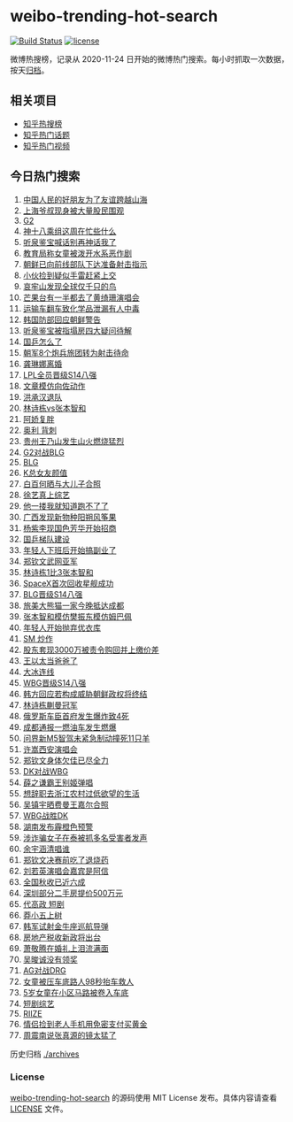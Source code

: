 # weibo-trending-hot-search

[![Build Status](https://github.com/justjavac/weibo-trending-hot-search/workflows/ci/badge.svg?branch=master)](https://github.com/justjavac/weibo-trending-hot-search/actions)
[![license](https://img.shields.io/github/license/justjavac/weibo-trending-hot-search)](https://github.com/justjavac/weibo-trending-hot-search/blob/master/LICENSE)

微博热搜榜，记录从 2020-11-24 日开始的微博热门搜索。每小时抓取一次数据，按天[归档](./archives)。

## 相关项目

- [知乎热搜榜](https://github.com/justjavac/zhihu-trending-top-search)
- [知乎热门话题](https://github.com/justjavac/zhihu-trending-hot-questions)
- [知乎热门视频](https://github.com/justjavac/zhihu-trending-hot-video)

## 今日热门搜索

<!-- BEGIN -->
<!-- 最后更新时间 Mon Oct 14 2024 04:07:49 GMT+0800 (China Standard Time) -->

1. [中国人民的好朋友为了友谊跨越山海](https://s.weibo.com//weibo?q=%23%E4%B8%AD%E5%9B%BD%E4%BA%BA%E6%B0%91%E7%9A%84%E5%A5%BD%E6%9C%8B%E5%8F%8B%E4%B8%BA%E4%BA%86%E5%8F%8B%E8%B0%8A%E8%B7%A8%E8%B6%8A%E5%B1%B1%E6%B5%B7%23&Refer=new_time)
1. [上海爷叔现身被大量股民围观](https://s.weibo.com//weibo?q=%23%E4%B8%8A%E6%B5%B7%E7%88%B7%E5%8F%94%E7%8E%B0%E8%BA%AB%E8%A2%AB%E5%A4%A7%E9%87%8F%E8%82%A1%E6%B0%91%E5%9B%B4%E8%A7%82%23&t=31&band_rank=10&Refer=top)
1. [G2](https://s.weibo.com//weibo?q=G2&t=31&band_rank=4&Refer=top)
1. [神十八乘组这周在忙些什么](https://s.weibo.com//weibo?q=%23%E7%A5%9E%E5%8D%81%E5%85%AB%E4%B9%98%E7%BB%84%E8%BF%99%E5%91%A8%E5%9C%A8%E5%BF%99%E4%BA%9B%E4%BB%80%E4%B9%88%23&t=31&band_rank=3&Refer=top)
1. [听泉鉴宝喊话别再神话我了](https://s.weibo.com//weibo?q=%23%E5%90%AC%E6%B3%89%E9%89%B4%E5%AE%9D%E5%96%8A%E8%AF%9D%E5%88%AB%E5%86%8D%E7%A5%9E%E8%AF%9D%E6%88%91%E4%BA%86%23&t=31&band_rank=23&Refer=top)
1. [教育局称女童被泼开水系恶作剧](https://s.weibo.com//weibo?q=%23%E6%95%99%E8%82%B2%E5%B1%80%E7%A7%B0%E5%A5%B3%E7%AB%A5%E8%A2%AB%E6%B3%BC%E5%BC%80%E6%B0%B4%E7%B3%BB%E6%81%B6%E4%BD%9C%E5%89%A7%23&t=31&band_rank=4&Refer=top)
1. [朝鲜已向前线部队下达准备射击指示](https://s.weibo.com//weibo?q=%23%E6%9C%9D%E9%B2%9C%E5%B7%B2%E5%90%91%E5%89%8D%E7%BA%BF%E9%83%A8%E9%98%9F%E4%B8%8B%E8%BE%BE%E5%87%86%E5%A4%87%E5%B0%84%E5%87%BB%E6%8C%87%E7%A4%BA%23&t=31&band_rank=6&Refer=top)
1. [小伙捡到疑似手雷赶紧上交](https://s.weibo.com//weibo?q=%23%E5%B0%8F%E4%BC%99%E6%8D%A1%E5%88%B0%E7%96%91%E4%BC%BC%E6%89%8B%E9%9B%B7%E8%B5%B6%E7%B4%A7%E4%B8%8A%E4%BA%A4%23&t=31&band_rank=8&Refer=top)
1. [哀牢山发现全球仅千只的鸟](https://s.weibo.com//weibo?q=%23%E5%93%80%E7%89%A2%E5%B1%B1%E5%8F%91%E7%8E%B0%E5%85%A8%E7%90%83%E4%BB%85%E5%8D%83%E5%8F%AA%E7%9A%84%E9%B8%9F%23&t=31&band_rank=1&Refer=top)
1. [芒果台有一半都去了黄绮珊演唱会](https://s.weibo.com//weibo?q=%E8%8A%92%E6%9E%9C%E5%8F%B0%E6%9C%89%E4%B8%80%E5%8D%8A%E9%83%BD%E5%8E%BB%E4%BA%86%E9%BB%84%E7%BB%AE%E7%8F%8A%E6%BC%94%E5%94%B1%E4%BC%9A&t=31&band_rank=35&Refer=top)
1. [运输车翻车致化学品泄漏有人中毒](https://s.weibo.com//weibo?q=%23%E8%BF%90%E8%BE%93%E8%BD%A6%E7%BF%BB%E8%BD%A6%E8%87%B4%E5%8C%96%E5%AD%A6%E5%93%81%E6%B3%84%E6%BC%8F%E6%9C%89%E4%BA%BA%E4%B8%AD%E6%AF%92%23&t=31&band_rank=10&Refer=top)
1. [韩国防部回应朝鲜警告](https://s.weibo.com//weibo?q=%23%E9%9F%A9%E5%9B%BD%E9%98%B2%E9%83%A8%E5%9B%9E%E5%BA%94%E6%9C%9D%E9%B2%9C%E8%AD%A6%E5%91%8A%23&t=31&band_rank=14&Refer=top)
1. [听泉鉴宝被指塌房四大疑问待解](https://s.weibo.com//weibo?q=%23%E5%90%AC%E6%B3%89%E9%89%B4%E5%AE%9D%E8%A2%AB%E6%8C%87%E5%A1%8C%E6%88%BF%E5%9B%9B%E5%A4%A7%E7%96%91%E9%97%AE%E5%BE%85%E8%A7%A3%23&t=31&band_rank=11&Refer=top)
1. [国乒怎么了](https://s.weibo.com//weibo?q=%E5%9B%BD%E4%B9%92%E6%80%8E%E4%B9%88%E4%BA%86&t=31&band_rank=12&Refer=top)
1. [朝军8个炮兵旅团转为射击待命](https://s.weibo.com//weibo?q=%23%E6%9C%9D%E5%86%9B8%E4%B8%AA%E7%82%AE%E5%85%B5%E6%97%85%E5%9B%A2%E8%BD%AC%E4%B8%BA%E5%B0%84%E5%87%BB%E5%BE%85%E5%91%BD%23&t=31&band_rank=13&Refer=top)
1. [龚琳娜离婚](https://s.weibo.com//weibo?q=%23%E9%BE%9A%E7%90%B3%E5%A8%9C%E7%A6%BB%E5%A9%9A%23&t=31&band_rank=16&Refer=top)
1. [LPL全员晋级S14八强](https://s.weibo.com//weibo?q=%23LPL%E5%85%A8%E5%91%98%E6%99%8B%E7%BA%A7S14%E5%85%AB%E5%BC%BA%23&t=31&band_rank=32&Refer=top)
1. [文章模仿向佐动作](https://s.weibo.com//weibo?q=%23%E6%96%87%E7%AB%A0%E6%A8%A1%E4%BB%BF%E5%90%91%E4%BD%90%E5%8A%A8%E4%BD%9C%23&t=31&band_rank=19&Refer=top)
1. [洪承汉退队](https://s.weibo.com//weibo?q=%E6%B4%AA%E6%89%BF%E6%B1%89%E9%80%80%E9%98%9F&t=31&band_rank=15&Refer=top)
1. [林诗栋vs张本智和](https://s.weibo.com//weibo?q=%23%E6%9E%97%E8%AF%97%E6%A0%8Bvs%E5%BC%A0%E6%9C%AC%E6%99%BA%E5%92%8C%23&t=31&band_rank=17&Refer=top)
1. [阿娇复胖](https://s.weibo.com//weibo?q=%23%E9%98%BF%E5%A8%87%E5%A4%8D%E8%83%96%23&t=31&band_rank=22&Refer=top)
1. [奥利 背刺](https://s.weibo.com//weibo?q=%E5%A5%A5%E5%88%A9%20%E8%83%8C%E5%88%BA&t=31&band_rank=24&Refer=top)
1. [贵州王乃山发生山火燃烧猛烈](https://s.weibo.com//weibo?q=%23%E8%B4%B5%E5%B7%9E%E7%8E%8B%E4%B9%83%E5%B1%B1%E5%8F%91%E7%94%9F%E5%B1%B1%E7%81%AB%E7%87%83%E7%83%A7%E7%8C%9B%E7%83%88%23&t=31&band_rank=30&Refer=top)
1. [G2对战BLG](https://s.weibo.com//weibo?q=%23G2%E5%AF%B9%E6%88%98BLG%23&t=31&band_rank=32&Refer=top)
1. [BLG](https://s.weibo.com//weibo?q=BLG&t=31&band_rank=2&Refer=top)
1. [K总女友颜值](https://s.weibo.com//weibo?q=%23K%E6%80%BB%E5%A5%B3%E5%8F%8B%E9%A2%9C%E5%80%BC%23&t=31&band_rank=34&Refer=top)
1. [白百何晒与大儿子合照](https://s.weibo.com//weibo?q=%23%E7%99%BD%E7%99%BE%E4%BD%95%E6%99%92%E4%B8%8E%E5%A4%A7%E5%84%BF%E5%AD%90%E5%90%88%E7%85%A7%23&t=31&band_rank=26&Refer=top)
1. [徐艺真上综艺](https://s.weibo.com//weibo?q=%E5%BE%90%E8%89%BA%E7%9C%9F%E4%B8%8A%E7%BB%BC%E8%89%BA&t=31&band_rank=8&Refer=top)
1. [他一搂我就知道跑不了了](https://s.weibo.com//weibo?q=%E4%BB%96%E4%B8%80%E6%90%82%E6%88%91%E5%B0%B1%E7%9F%A5%E9%81%93%E8%B7%91%E4%B8%8D%E4%BA%86%E4%BA%86&t=31&band_rank=29&Refer=top)
1. [广西发现新物种阳朔风筝果](https://s.weibo.com//weibo?q=%23%E5%B9%BF%E8%A5%BF%E5%8F%91%E7%8E%B0%E6%96%B0%E7%89%A9%E7%A7%8D%E9%98%B3%E6%9C%94%E9%A3%8E%E7%AD%9D%E6%9E%9C%23&t=31&band_rank=25&Refer=top)
1. [杨紫李现国色芳华开始招商](https://s.weibo.com//weibo?q=%23%E6%9D%A8%E7%B4%AB%E6%9D%8E%E7%8E%B0%E5%9B%BD%E8%89%B2%E8%8A%B3%E5%8D%8E%E5%BC%80%E5%A7%8B%E6%8B%9B%E5%95%86%23&t=31&band_rank=39&Refer=top)
1. [国乒梯队建设](https://s.weibo.com//weibo?q=%E5%9B%BD%E4%B9%92%E6%A2%AF%E9%98%9F%E5%BB%BA%E8%AE%BE&t=31&band_rank=42&Refer=top)
1. [年轻人下班后开始搞副业了](https://s.weibo.com//weibo?q=%23%E5%B9%B4%E8%BD%BB%E4%BA%BA%E4%B8%8B%E7%8F%AD%E5%90%8E%E5%BC%80%E5%A7%8B%E6%90%9E%E5%89%AF%E4%B8%9A%E4%BA%86%23&t=31&band_rank=25&Refer=top)
1. [郑钦文武网亚军](https://s.weibo.com//weibo?q=%23%E9%83%91%E9%92%A6%E6%96%87%E6%AD%A6%E7%BD%91%E4%BA%9A%E5%86%9B%23&t=31&band_rank=45&Refer=top)
1. [林诗栋1比3张本智和](https://s.weibo.com//weibo?q=%23%E6%9E%97%E8%AF%97%E6%A0%8B1%E6%AF%943%E5%BC%A0%E6%9C%AC%E6%99%BA%E5%92%8C%23&t=31&band_rank=38&Refer=top)
1. [SpaceX首次回收星舰成功](https://s.weibo.com//weibo?q=%23SpaceX%E9%A6%96%E6%AC%A1%E5%9B%9E%E6%94%B6%E6%98%9F%E8%88%B0%E6%88%90%E5%8A%9F%23&t=31&band_rank=31&Refer=top)
1. [BLG晋级S14八强](https://s.weibo.com//weibo?q=%23BLG%E6%99%8B%E7%BA%A7S14%E5%85%AB%E5%BC%BA%23&t=31&band_rank=16&Refer=top)
1. [旅美大熊猫一家今晚抵达成都](https://s.weibo.com//weibo?q=%23%E6%97%85%E7%BE%8E%E5%A4%A7%E7%86%8A%E7%8C%AB%E4%B8%80%E5%AE%B6%E4%BB%8A%E6%99%9A%E6%8A%B5%E8%BE%BE%E6%88%90%E9%83%BD%23&t=31&band_rank=25&Refer=top)
1. [张本智和模仿樊振东模仿姆巴佩](https://s.weibo.com//weibo?q=%E5%BC%A0%E6%9C%AC%E6%99%BA%E5%92%8C%E6%A8%A1%E4%BB%BF%E6%A8%8A%E6%8C%AF%E4%B8%9C%E6%A8%A1%E4%BB%BF%E5%A7%86%E5%B7%B4%E4%BD%A9&t=31&band_rank=20&Refer=top)
1. [年轻人开始抛弃优衣库](https://s.weibo.com//weibo?q=%23%E5%B9%B4%E8%BD%BB%E4%BA%BA%E5%BC%80%E5%A7%8B%E6%8A%9B%E5%BC%83%E4%BC%98%E8%A1%A3%E5%BA%93%23&t=31&band_rank=46&Refer=top)
1. [SM 炒作](https://s.weibo.com//weibo?q=SM%20%E7%82%92%E4%BD%9C&t=31&band_rank=37&Refer=top)
1. [股东套现3000万被责令购回并上缴价差](https://s.weibo.com//weibo?q=%23%E8%82%A1%E4%B8%9C%E5%A5%97%E7%8E%B03000%E4%B8%87%E8%A2%AB%E8%B4%A3%E4%BB%A4%E8%B4%AD%E5%9B%9E%E5%B9%B6%E4%B8%8A%E7%BC%B4%E4%BB%B7%E5%B7%AE%23&t=31&band_rank=2&Refer=top)
1. [王以太当爸爸了](https://s.weibo.com//weibo?q=%E7%8E%8B%E4%BB%A5%E5%A4%AA%E5%BD%93%E7%88%B8%E7%88%B8%E4%BA%86&t=31&band_rank=18&Refer=top)
1. [大冰连线](https://s.weibo.com//weibo?q=%E5%A4%A7%E5%86%B0%E8%BF%9E%E7%BA%BF&t=31&band_rank=45&Refer=top)
1. [WBG晋级S14八强](https://s.weibo.com//weibo?q=%23WBG%E6%99%8B%E7%BA%A7S14%E5%85%AB%E5%BC%BA%23&t=31&band_rank=7&Refer=top)
1. [韩方回应若构成威胁朝鲜政权将终结](https://s.weibo.com//weibo?q=%23%E9%9F%A9%E6%96%B9%E5%9B%9E%E5%BA%94%E8%8B%A5%E6%9E%84%E6%88%90%E5%A8%81%E8%83%81%E6%9C%9D%E9%B2%9C%E6%94%BF%E6%9D%83%E5%B0%86%E7%BB%88%E7%BB%93%23&t=31&band_rank=45&Refer=top)
1. [林诗栋蒯曼冠军](https://s.weibo.com//weibo?q=%23%E6%9E%97%E8%AF%97%E6%A0%8B%E8%92%AF%E6%9B%BC%E5%86%A0%E5%86%9B%23&t=31&band_rank=41&Refer=top)
1. [俄罗斯车臣首府发生爆炸致4死](https://s.weibo.com//weibo?q=%23%E4%BF%84%E7%BD%97%E6%96%AF%E8%BD%A6%E8%87%A3%E9%A6%96%E5%BA%9C%E5%8F%91%E7%94%9F%E7%88%86%E7%82%B8%E8%87%B44%E6%AD%BB%23&t=31&band_rank=27&Refer=top)
1. [成都通报一燃油车发生燃爆](https://s.weibo.com//weibo?q=%23%E6%88%90%E9%83%BD%E9%80%9A%E6%8A%A5%E4%B8%80%E7%87%83%E6%B2%B9%E8%BD%A6%E5%8F%91%E7%94%9F%E7%87%83%E7%88%86%23&t=31&band_rank=14&Refer=top)
1. [问界新M5智驾未紧急制动撞死11只羊](https://s.weibo.com//weibo?q=%23%E9%97%AE%E7%95%8C%E6%96%B0M5%E6%99%BA%E9%A9%BE%E6%9C%AA%E7%B4%A7%E6%80%A5%E5%88%B6%E5%8A%A8%E6%92%9E%E6%AD%BB11%E5%8F%AA%E7%BE%8A%23&t=31&band_rank=42&Refer=top)
1. [许嵩西安演唱会](https://s.weibo.com//weibo?q=%E8%AE%B8%E5%B5%A9%E8%A5%BF%E5%AE%89%E6%BC%94%E5%94%B1%E4%BC%9A&t=31&band_rank=50&Refer=top)
1. [郑钦文身体欠佳已尽全力](https://s.weibo.com//weibo?q=%23%E9%83%91%E9%92%A6%E6%96%87%E8%BA%AB%E4%BD%93%E6%AC%A0%E4%BD%B3%E5%B7%B2%E5%B0%BD%E5%85%A8%E5%8A%9B%23&t=31&band_rank=34&Refer=top)
1. [DK对战WBG](https://s.weibo.com//weibo?q=%23DK%E5%AF%B9%E6%88%98WBG%23&t=31&band_rank=43&Refer=top)
1. [薛之谦霸王别姬弹唱](https://s.weibo.com//weibo?q=%23%E8%96%9B%E4%B9%8B%E8%B0%A6%E9%9C%B8%E7%8E%8B%E5%88%AB%E5%A7%AC%E5%BC%B9%E5%94%B1%23&t=31&band_rank=40&Refer=top)
1. [想辞职去浙江农村过低欲望的生活](https://s.weibo.com//weibo?q=%23%E6%83%B3%E8%BE%9E%E8%81%8C%E5%8E%BB%E6%B5%99%E6%B1%9F%E5%86%9C%E6%9D%91%E8%BF%87%E4%BD%8E%E6%AC%B2%E6%9C%9B%E7%9A%84%E7%94%9F%E6%B4%BB%23&t=31&band_rank=44&Refer=top)
1. [吴镇宇晒费曼王嘉尔合照](https://s.weibo.com//weibo?q=%23%E5%90%B4%E9%95%87%E5%AE%87%E6%99%92%E8%B4%B9%E6%9B%BC%E7%8E%8B%E5%98%89%E5%B0%94%E5%90%88%E7%85%A7%23&t=31&band_rank=36&Refer=top)
1. [WBG战胜DK](https://s.weibo.com//weibo?q=%23WBG%E6%88%98%E8%83%9CDK%23&t=31&band_rank=36&Refer=top)
1. [湖南发布霾橙色预警](https://s.weibo.com//weibo?q=%23%E6%B9%96%E5%8D%97%E5%8F%91%E5%B8%83%E9%9C%BE%E6%A9%99%E8%89%B2%E9%A2%84%E8%AD%A6%23&t=31&band_rank=27&Refer=top)
1. [涉诈骗女子在泰被抓多名受害者发声](https://s.weibo.com//weibo?q=%23%E6%B6%89%E8%AF%88%E9%AA%97%E5%A5%B3%E5%AD%90%E5%9C%A8%E6%B3%B0%E8%A2%AB%E6%8A%93%E5%A4%9A%E5%90%8D%E5%8F%97%E5%AE%B3%E8%80%85%E5%8F%91%E5%A3%B0%23&t=31&band_rank=29&Refer=top)
1. [余宇涵清唱谁](https://s.weibo.com//weibo?q=%23%E4%BD%99%E5%AE%87%E6%B6%B5%E6%B8%85%E5%94%B1%E8%B0%81%23&t=31&band_rank=40&Refer=top)
1. [郑钦文决赛前吃了退烧药](https://s.weibo.com//weibo?q=%23%E9%83%91%E9%92%A6%E6%96%87%E5%86%B3%E8%B5%9B%E5%89%8D%E5%90%83%E4%BA%86%E9%80%80%E7%83%A7%E8%8D%AF%23&t=31&band_rank=40&Refer=top)
1. [刘若英演唱会嘉宾是阿信](https://s.weibo.com//weibo?q=%23%E5%88%98%E8%8B%A5%E8%8B%B1%E6%BC%94%E5%94%B1%E4%BC%9A%E5%98%89%E5%AE%BE%E6%98%AF%E9%98%BF%E4%BF%A1%23&t=31&band_rank=50&Refer=top)
1. [全国秋收已近六成](https://s.weibo.com//weibo?q=%23%E5%85%A8%E5%9B%BD%E7%A7%8B%E6%94%B6%E5%B7%B2%E8%BF%91%E5%85%AD%E6%88%90%23&t=31&band_rank=3&Refer=top)
1. [深圳部分二手房提价500万元](https://s.weibo.com//weibo?q=%23%E6%B7%B1%E5%9C%B3%E9%83%A8%E5%88%86%E4%BA%8C%E6%89%8B%E6%88%BF%E6%8F%90%E4%BB%B7500%E4%B8%87%E5%85%83%23&t=31&band_rank=10&Refer=top)
1. [代高政 短剧](https://s.weibo.com//weibo?q=%E4%BB%A3%E9%AB%98%E6%94%BF%20%E7%9F%AD%E5%89%A7&t=31&band_rank=30&Refer=top)
1. [莽小五上树](https://s.weibo.com//weibo?q=%E8%8E%BD%E5%B0%8F%E4%BA%94%E4%B8%8A%E6%A0%91&t=31&band_rank=49&Refer=top)
1. [韩军试射金牛座巡航导弹](https://s.weibo.com//weibo?q=%23%E9%9F%A9%E5%86%9B%E8%AF%95%E5%B0%84%E9%87%91%E7%89%9B%E5%BA%A7%E5%B7%A1%E8%88%AA%E5%AF%BC%E5%BC%B9%23&t=31&band_rank=33&Refer=top)
1. [房地产税收新政将出台](https://s.weibo.com//weibo?q=%23%E6%88%BF%E5%9C%B0%E4%BA%A7%E7%A8%8E%E6%94%B6%E6%96%B0%E6%94%BF%E5%B0%86%E5%87%BA%E5%8F%B0%23&t=31&band_rank=4&Refer=top)
1. [萧敬腾在婚礼上泪流满面](https://s.weibo.com//weibo?q=%23%E8%90%A7%E6%95%AC%E8%85%BE%E5%9C%A8%E5%A9%9A%E7%A4%BC%E4%B8%8A%E6%B3%AA%E6%B5%81%E6%BB%A1%E9%9D%A2%23&t=31&band_rank=42&Refer=top)
1. [吴晙诚没有领奖](https://s.weibo.com//weibo?q=%E5%90%B4%E6%99%99%E8%AF%9A%E6%B2%A1%E6%9C%89%E9%A2%86%E5%A5%96&t=31&band_rank=21&Refer=top)
1. [AG对战DRG](https://s.weibo.com//weibo?q=%23AG%E5%AF%B9%E6%88%98DRG%23&t=31&band_rank=28&Refer=top)
1. [女童被压车底路人98秒抬车救人](https://s.weibo.com//weibo?q=%23%E5%A5%B3%E7%AB%A5%E8%A2%AB%E5%8E%8B%E8%BD%A6%E5%BA%95%E8%B7%AF%E4%BA%BA98%E7%A7%92%E6%8A%AC%E8%BD%A6%E6%95%91%E4%BA%BA%23&t=31&band_rank=49&Refer=top)
1. [5岁女童在小区马路被卷入车底](https://s.weibo.com//weibo?q=%235%E5%B2%81%E5%A5%B3%E7%AB%A5%E5%9C%A8%E5%B0%8F%E5%8C%BA%E9%A9%AC%E8%B7%AF%E8%A2%AB%E5%8D%B7%E5%85%A5%E8%BD%A6%E5%BA%95%23&t=31&band_rank=5&Refer=top)
1. [短剧综艺](https://s.weibo.com//weibo?q=%E7%9F%AD%E5%89%A7%E7%BB%BC%E8%89%BA&t=31&band_rank=9&Refer=top)
1. [RIIZE](https://s.weibo.com//weibo?q=RIIZE&t=31&band_rank=47&Refer=top)
1. [情侣捡到老人手机用免密支付买黄金](https://s.weibo.com//weibo?q=%23%E6%83%85%E4%BE%A3%E6%8D%A1%E5%88%B0%E8%80%81%E4%BA%BA%E6%89%8B%E6%9C%BA%E7%94%A8%E5%85%8D%E5%AF%86%E6%94%AF%E4%BB%98%E4%B9%B0%E9%BB%84%E9%87%91%23&t=31&band_rank=48&Refer=top)
1. [周震南说张真源的镜太猛了](https://s.weibo.com//weibo?q=%23%E5%91%A8%E9%9C%87%E5%8D%97%E8%AF%B4%E5%BC%A0%E7%9C%9F%E6%BA%90%E7%9A%84%E9%95%9C%E5%A4%AA%E7%8C%9B%E4%BA%86%23&t=31&band_rank=50&Refer=top)

<!-- END -->

历史归档 [./archives](./archives)

### License

[weibo-trending-hot-search](https://github.com/justjavac/weibo-trending-hot-search) 的源码使用 MIT License
发布。具体内容请查看 [LICENSE](./LICENSE) 文件。
